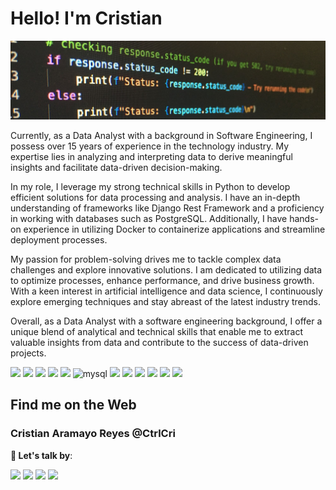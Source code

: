 # Hello! I'm Cristian
<p align="center"><img src="code-python.png" alt="portada"></p>

Currently, as a Data Analyst with a background in Software Engineering, I possess over 15 years of experience in the technology industry. My expertise lies in analyzing and interpreting data to derive meaningful insights and facilitate data-driven decision-making.

In my role, I leverage my strong technical skills in Python to develop efficient solutions for data processing and analysis. I have an in-depth understanding of frameworks like Django Rest Framework and a proficiency in working with databases such as PostgreSQL. Additionally, I have hands-on experience in utilizing Docker to containerize applications and streamline deployment processes.

My passion for problem-solving drives me to tackle complex data challenges and explore innovative solutions. I am dedicated to utilizing data to optimize processes, enhance performance, and drive business growth. With a keen interest in artificial intelligence and data science, I continuously explore emerging techniques and stay abreast of the latest industry trends.

Overall, as a Data Analyst with a software engineering background, I offer a unique blend of analytical and technical skills that enable me to extract valuable insights from data and contribute to the success of data-driven projects.

<p align="left">
 <img src="https://img.shields.io/badge/Python-FFD43B?style=for-the-badge&logo=python&logoColor=blue" />
 <img src="https://img.shields.io/badge/Django-092E20?style=for-the-badge&logo=django&logoColor=green" />
 <img src="https://img.shields.io/badge/django%20rest-ff1709?style=for-the-badge&logo=django&logoColor=white" />
 <img src="https://img.shields.io/badge/fastapi-109989?style=for-the-badge&logo=FASTAPI&logoColor=white" />
 <img src="https://img.shields.io/badge/PostgreSQL-316192?style=for-the-badge&logo=postgresql&logoColor=white" />
 <img alt="mysql" src="https://img.shields.io/badge/MySQL-005C84?style=for-the-badge&logo=mysql&logoColor=white">
 <img src="https://img.shields.io/badge/Pandas-2C2D72?style=for-the-badge&logo=pandas&logoColor=white" />
 <img src="https://img.shields.io/badge/Numpy-777BB4?style=for-the-badge&logo=numpy&logoColor=white" />
 <img src="https://img.shields.io/badge/Docker-2CA5E0?style=for-the-badge&logo=docker&logoColor=white"/>
 <img src="https://img.shields.io/badge/PHP-777BB4?style=for-the-badge&logo=php&logoColor=white" />
 <img src="https://img.shields.io/badge/Laravel-FF2D20?style=for-the-badge&logo=laravel&logoColor=white" />
 <img src="https://img.shields.io/badge/Vue%20js-35495E?style=for-the-badge&logo=vuedotjs&logoColor=4FC08D" />
</p>

## Find me on the Web

### Cristian Aramayo Reyes @CtrlCri

**💬 Let's talk by**:

 [<img src="https://img.shields.io/badge/LinkedIn-0077B5?style=for-the-badge&logo=linkedin&logoColor=white" />](https://www.linkedin.com/in/AramayoReyes/)  [<img src="https://img.shields.io/badge/Twitter-1DA1F2?style=for-the-badge&logo=twitter&logoColor=white" />](https://www.twitter.com/CtrlCri/)  [<img src="https://img.shields.io/badge/Instagram-E4405F?style=for-the-badge&logo=instagram&logoColor=white" />](https://www.instagram.com/CtrlCri/) [<img src="https://img.shields.io/badge/Facebook-1877F2?style=for-the-badge&logo=facebook&logoColor=white" />](https://www.facebook.com/CtrlCri/)



